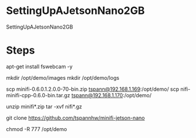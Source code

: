 # SettingUpAJetsonNano2GB
SettingUpAJetsonNano2GB

# Steps
 apt-get install fswebcam -y
 
mkdir /opt/demo/images
mkdir /opt/demo/logs

scp minifi-0.6.0.1.2.0.0-70-bin.zip tspann@192.168.1.169:/opt/demo/ 
scp nifi-minifi-cpp-0.6.0-bin.tar.gz tspann@192.168.1.170:/opt/demo/

unzip minifi*.zip
tar -xvf nifi*.gz

git clone https://github.com/tspannhw/minifi-jetson-nano
 
chmod -R 777 /opt/demo
 
